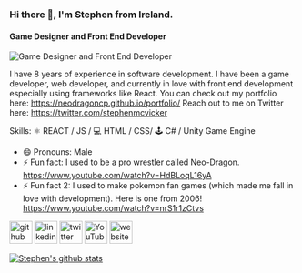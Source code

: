 ### Hi there 👋, I'm Stephen from Ireland.
#### Game Designer and Front End Developer
![Game Designer and Front End Developer](https://i.ibb.co/gPFBbdT/githubbanner.png)

I have 8 years of experience in software development. I have been a game developer, web developer, and currently in love with front end development especially using frameworks like React. You can check out my portfolio here: https://neodragoncp.github.io/portfolio/ Reach out to me on Twitter here: https://twitter.com/stephenmcvicker

Skills: 
⚛ REACT / JS / 
💻 HTML / CSS/ 
🕹 C# / Unity Game Engine

- 😄 Pronouns: Male 
- ⚡ Fun fact: I used to be a pro wrestler called Neo-Dragon. https://www.youtube.com/watch?v=HdBLoqL16yA
- ⚡ Fun fact 2: I used to make pokemon fan games (which made me fall in love with development). Here is one from 2006! https://www.youtube.com/watch?v=nrS1r1zCtvs


[<img src='https://cdn.jsdelivr.net/npm/simple-icons@3.0.1/icons/github.svg' alt='github' height='40'>](https://github.com/NeoDragonCP)  [<img src='https://cdn.jsdelivr.net/npm/simple-icons@3.0.1/icons/linkedin.svg' alt='linkedin' height='40'>](https://www.linkedin.com/in/https://www.linkedin.com/in/stephen-mcvicker-739362180//)  [<img src='https://cdn.jsdelivr.net/npm/simple-icons@3.0.1/icons/twitter.svg' alt='twitter' height='40'>](https://twitter.com/https://twitter.com/stephenmcvicker)  [<img src='https://cdn.jsdelivr.net/npm/simple-icons@3.0.1/icons/youtube.svg' alt='YouTube' height='40'>](https://www.youtube.com/channel/https://www.youtube.com/user/CalisProjectsOffical)  [<img src='https://cdn.jsdelivr.net/npm/simple-icons@3.0.1/icons/icloud.svg' alt='website' height='40'>](https://neodragoncp.github.io/portfolio/)  

[![Stephen's github stats](https://github-readme-stats.vercel.app/api?username=NeoDragonCP)](https://github.com/anuraghazra/github-readme-stats)
